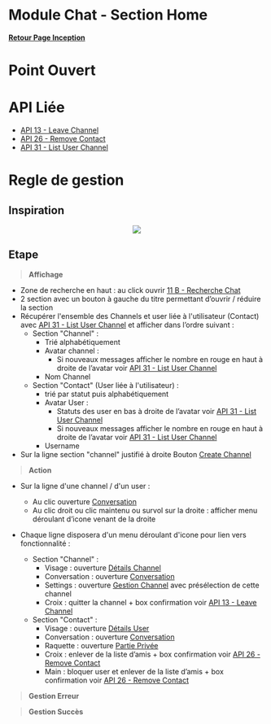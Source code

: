 # Module Chat - Section Home

**[Retour Page Inception](./00_Page_Inception.md)**

# Point Ouvert

# API Liée
- [API 13 - Leave Channel](../API/13_Leave_Channel.md)
- [API 26 - Remove Contact](../API/26_Remove_Contact.md)
- [API 31 - List User Channel](../API/31_List_User_Channel.md)

# Regle de gestion

## Inspiration
<p align="center">
	<img src="./Inspiration/Chat_Home.png" />
</p>

## Etape

> **Affichage**

- Zone de recherche en haut : au click ouvrir [11 B - Recherche Chat](./11B_Recherche_Chat.md)
- 2 section avec un bouton à gauche du titre permettant d’ouvrir / réduire la section
- Récupérer l'ensemble des Channels et user liée à l'utilisateur (Contact) avec [API 31 - List User Channel](../API/31_List_User_Channel.md) et afficher dans l’ordre suivant  :
	- Section "Channel" :
		- Trié alphabétiquement 
		- Avatar channel : 
			- Si nouveaux messages afficher le nombre en rouge en haut à droite de l’avatar voir [API 31 - List User Channel](../API/31_List_User_Channel.md)
		- Nom Channel
	- Section "Contact" (User liée à l'utilisateur) :
		- trié par statut puis alphabétiquement 
		- Avatar User : 
			- Statuts des user en bas à droite de l’avatar voir [API 31 - List User Channel](../API/31_List_User_Channel.md)
			- Si nouveaux messages afficher le nombre en rouge en haut à droite de l’avatar voir [API 31 - List User Channel](../API/31_List_User_Channel.md)
		- Username
- Sur la ligne section "channel" justifié à droite Bouton [Create Channel](./33A_Creation_Channel.md)

> **Action**

- Sur la ligne d'une channel / d'un user :
	- Au clic ouverture [Conversation](./11C_Conversation.md) 
	- Au clic droit ou clic maintenu ou survol sur la droite : afficher menu déroulant d’icone venant de la droite

- Chaque ligne disposera d'un menu déroulant d'icone pour lien vers fonctionnalité : 
	- Section "Channel" :
		- Visage : ouverture [Détails Channel](./11D_Details_Channel.md)
		- Conversation : ouverture [Conversation](./11C_Conversation.md)
		- Settings : ouverture [Gestion Channel](./33_Gestion_Channel.md) avec présélection de cette channel
		- Croix : quitter la channel + box confirmation voir [API 13 - Leave Channel](../API/13_Leave_Channel.md)
	- Section "Contact" :
		- Visage : ouverture [Détails User](./11E_Details_User.md)
		- Conversation : ouverture [Conversation](./11C_Conversation.md)
		- Raquette : ouverture [Partie Privée](./24_Partie_Privee.md)
		- Croix : enlever de la liste d’amis + box confirmation voir [API 26 - Remove Contact](../API/26_Remove_Contact.md)
		- Main : bloquer user et enlever de la liste d’amis + box confirmation voir [API 26 - Remove Contact](../API/26_Remove_Contact.md)

> **Gestion Erreur**

> **Gestion Succès**

